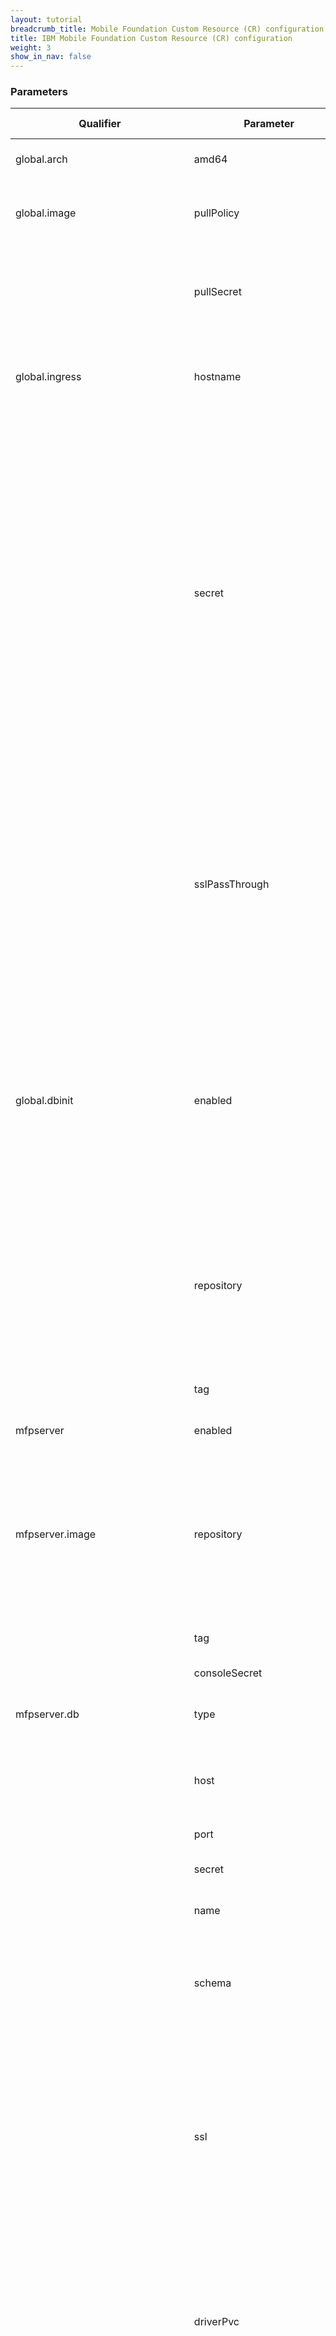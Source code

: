 ```yaml
---
layout: tutorial
breadcrumb_title: Mobile Foundation Custom Resource (CR) configuration
title: IBM Mobile Foundation Custom Resource (CR) configuration
weight: 3
show_in_nav: false
---
```

<!-- NLS_CHARSET=UTF-8 -->

### Parameters

| Qualifier | Parameter  | Definition | Allowed Value |
|---|---|---|---|
| global.arch |  amd64    | amd64 worker node scheduler preference in a hybrid cluster | amd64 |
| global.image     | pullPolicy | Image Pull Policy | Always, Never, or IfNotPresent. Default: **IfNotPresent** |
|      |  pullSecret    | Image pull secret | Required only if images are not hosted on OCP image registry. |
| global.ingress | hostname | The external hostname or IP address to be used by external clients | Leave blank to default to the IP address of the cluster proxy node|
|         | secret | TLS secret name| Specifies the name of the secret for the certificate that has to be used in the Ingress definition. The secret has to be pre-created using the relevant certificate and key. Mandatory if SSL/TLS is enabled. Pre-create the secret with Certificate & Key before supplying the name here. Refer [here](#optional-creating-tls-secret-for-ingress-configuration) |
|         | sslPassThrough | Enable SSL passthrough | Specifies is the SSL request should be passed through to the Mobile Foundation service - SSL termination occurs in the Mobile Foundation service.  **false** (default) or true|
| global.dbinit | enabled | Enable initialization of Server, Push and Application Center databases | Initializes databases and create schemas / tables for Server, Push and Application Center deployment.(Not required for Analytics).  **true** (default) or false |
|  | repository | Docker image repository for database initialization | Repository of the Mobile Foundation database docker image. Make sure the placeholder REPO_URL is replaced with right docker registry url. |
|           | tag          | Docker image tag | See Docker tag description |
| mfpserver | enabled          | Flag to enable Server | **true** (default) or false |
| mfpserver.image | repository | Docker image repository | Repository of the Mobile Foundation Server docker image. Make sure the placeholder REPO_URL is replaced with right docker registry url. |
|           | tag          | Docker image tag | See Docker tag description |
|           | consoleSecret | A pre-created secret for login | Refer [here](#optional-creating-custom-defined-console-login-secrets)
|  mfpserver.db | type | Supported database vendor name. | **DB2** (default) / MySQL / Oracle |
|               | host | IP address or hostname of the database where Mobile Foundation Server tables need to be configured. | |
|                       | port | 	Port where database is setup | |
|                       | secret | A precreated secret which has database credentials| |
|                       | name | Name of the Mobile Foundation Server database | |
|                       | schema | Server db schema to be created. | If the schema already present, it will be used. Otherwise, it will be created. |
|                       | ssl | Database connection type  | Specify if you database connection has to be http or https. Default value is **false** (http). Make sure that the database port is also configured for the same connection mode |
|                       | driverPvc | Persistent Volume Claim to access the JDBC Database Driver| Specify the name of the persistent volume claim that hosts the JDBC database driver. Required if the database type selected is not DB2 |
|                       | adminCredentialsSecret | MFPServer DB Admin Secret | If you have enabled DB initialization ,then provide the secret to create database tables and schemas for Mobile Foundation components. |
| mfpserver | adminClientSecret | Admin client secret | Specify the Client Secret name created. Refer [here](#[optional]-creating-secrets-for-confidential-clients)  |
|  | pushClientSecret | Push client secret | Specify the Client Secret name created. Refer [here](#[optional]-creating-secrets-for-confidential-clients) |
| mfpserver.replicas |  | The number of instances (pods) of Mobile Foundation Server that need to be created | Positive integer (Default: **3**) |
| mfpserver.autoscaling     | enabled | Specifies whether a horizontal pod autoscaler (HPA) is deployed. Note that enabling this field disables the replicas field. | **false** (default) or true |
|           | minReplicas  | Lower limit for the number of pods that can be set by the autoscaler. | Positive integer (default to **1**) |
|           | maxReplicas | Upper limit for the number of pods that can be set by the autoscaler. Cannot be lower than min. | Positive integer (default to **10**) |
|           | targetCPUUtilizationPercentage | Target average CPU utilization (represented as a percentage of requested CPU) over all the pods. | Integer between 1 and 100(default to **50**) |
| mfpserver.pdb     | enabled | Specifu whether to enable/disable PDB. | **true** (default) or false |
|           | min  | minimum available pods | Positive integer (default to 1) |
|    mfpserver.customConfiguration |  |  Custom server configuration (Optional)  | Provide server specific additional configuration reference to a pre-created config map. Refer [here](#optional-custom-server-configuration)|
| mfpserver.jndiConfigurations | mfpfProperties | Mobile Foundation Server JNDI properties to customize deployment | Supply comma separated name value pairs |
| mfpserver | keystoreSecret | Refer the [configuration section](#optional-creating-custom-keystore-secret-for-the-deployments) to pre-create the secret with keystores and their passwords.|
| mfpserver.resources | limits.cpu  | Describes the maximum amount of CPU allowed.  | Default is **2000m**. See Kubernetes - [meaning of CPU](https://kubernetes.io/docs/concepts/configuration/manage-compute-resources-container/#meaning-of-cpu) |
|                  | limits.memory | Describes the maximum amount of memory allowed. | Default is **2048Mi**. See Kubernetes - [meaning of Memory](https://kubernetes.io/docs/concepts/configuration/manage-compute-resources-container/#meaning-of-memory)|
|           | requests.cpu  | Describes the minimum amount of CPU required - if not specified will default to limit (if specified) or otherwise implementation-defined value.  | Default is **1000m**. See Kubernetes - [meaning of CPU](https://kubernetes.io/docs/concepts/configuration/manage-compute-resources-container/#meaning-of-cpu) |
|           | requests.memory | Describes the minimum amount of memory required. If not specified, the memory amount will default to the limit (if specified) or the implementation-defined value. | Default is **1536Mi**. See Kubernetes - [meaning of Memory](https://kubernetes.io/docs/concepts/configuration/manage-compute-resources-container/#meaning-of-memory) |
| mfppush | enabled          | Flag to enable Mobile Foundation Push | **true** (default) or false |
|           | repository   | Docker image repository |Repository of the Mobile Foundation Push docker image. Make sure the placeholder REPO_URL is replaced with right docker registry url. |
|           | tag          | Docker image tag | See Docker tag description |
| mfppush.replicas | | The number of instances (pods) of Mobile Foundation Server that need to be created | Positive integer (Default: **3**) |
| mfppush.autoscaling     | enabled | Specifies whether a horizontal pod autoscaler (HPA) is deployed. Note that enabling this field disables the replicaCount field. | **false** (default) or true |
|           | minReplicas  | Lower limit for the number of pods that can be set by the autoscaler. | Positive integer (default to **1**) |
|           | maxReplicas | Upper limit for the number of pods that can be set by the autoscaler. Cannot be lower than minReplicas. | Positive integer (default to **10**) |
|           | targetCPUUtilizationPercentage | Target average CPU utilization (represented as a percentage of requested CPU) over all the pods. | Integer between 1 and 100(default to **50**) |
| mfppush.pdb     | enabled | Specifu whether to enable/disable PDB. | **true** (default) or false |
|           | min  | minimum available pods | Positive integer (default to 1) |
| mfppush.customConfiguration |  |  Custom configuration (Optional)  | Provide Push specific additional configuration reference to a pre-created config map. Refer [here](#optional-custom-server-configuration) |
| mfppush.jndiConfigurations | mfpfProperties | Mobile Foundation Server JNDI properties to customize deployment | Supply comma separated name value pairs |
| mfppush | keystoresSecretName | Refer the [configuration section](#optional-creating-custom-keystore-secret-for-the-deployments) to pre-create the secret with keystores and their passwords.|
| mfppush.resources | limits.cpu  | Describes the maximum amount of CPU allowed.  | Default is **1000m**. See Kubernetes - [meaning of CPU](https://kubernetes.io/docs/concepts/configuration/manage-compute-resources-container/#meaning-of-cpu) |
|                  | limits.memory | Describes the maximum amount of memory allowed. | Default is **2048Mi**. See Kubernetes - [meaning of Memory](https://kubernetes.io/docs/concepts/configuration/manage-compute-resources-container/#meaning-of-memory)|
|           | requests.cpu  | Describes the minimum amount of CPU required - if not specified will default to limit (if specified) or otherwise implementation-defined value.  | Default is **750m**. See Kubernetes - [meaning of CPU](https://kubernetes.io/docs/concepts/configuration/manage-compute-resources-container/#meaning-of-cpu) |
|           | requests.memory | Describes the minimum amount of memory required. If not specified, the memory amount will default to the limit (if specified) or the implementation-defined value. | Default is **1024Mi**. See Kubernetes - [meaning of Memory](https://kubernetes.io/docs/concepts/configuration/manage-compute-resources-container/#meaning-of-memory) |
| mfpanalytics | enabled          | Flag to enable analytics | **false** (default) or true |
| mfpanalytics.image | repository          | Docker image repository | Repository of the Mobile Foundation Operational Analytics docker image. Make sure the placeholder REPO_URL is replaced with right docker registry url. |
|           | tag          | Docker image tag | See Docker tag description |
|           | consoleSecret | A pre-created secret for login | Refer [here](#optional-creating-custom-defined-console-login-secrets)|
| mfpanalytics.replicas |  | The number of instances (pods) of Mobile Foundation Operational Analytics that need to be created | Positive integer (Default: **2**) |
| mfpanalytics.autoscaling     | enabled | Specifies whether a horizontal pod autoscaler (HPA) is deployed. Note that enabling this field disables the replicaCount field. | **false** (default) or true |
|           | minReplicas  | Lower limit for the number of pods that can be set by the autoscaler. | Positive integer (default to **1**) |
|           | maxReplicas | Upper limit for the number of pods that can be set by the autoscaler. Cannot be lower than minReplicas. | Positive integer (default to **10**) |
|           | targetCPUUtilizationPercentage | Target average CPU utilization (represented as a percentage of requested CPU) over all the pods. | Integer between 1 and 100(default to 50) |
|  mfpanalytics.shards|  | Number of Elasticsearch shards for Mobile Foundation Analytics | default to 2|             
|  mfpanalytics.replicasPerShard|  | Number of Elasticsearch replicas to be maintained per each shard for Mobile Foundation Analytics | default to **2**|
| mfpanalytics.persistence | enabled         | Use a PersistentVolumeClaim to persist data                        | **true** |                                                 |
|            |useDynamicProvisioning      | Specify a storageclass or leave empty  | **false**  |                                                  |
|           |volumeName| Provide an volume name  | **data-stor** (default) |
|           |claimName| Provide an existing PersistentVolumeClaim  | nil |
|           |storageClassName     | Storage class of backing PersistentVolumeClaim | nil |
|           |size             | Size of data volume      | 20Gi |
| mfpanalytics.pdb     | enabled | Specify whether to enable/disable PDB. | **true** (default) or false |
|           | min  | minimum available pods | Positive integer (default to **1**) |
|    mfpanalytics.customConfiguration |  |  Custom configuration (Optional)  | Provide Analytics specific additional configuration reference to a pre-created config map. Refer [here](#optional-custom-server-configuration |
| mfpanalytics.jndiConfigurations | mfpfProperties | Mobile Foundation JNDI properties to be specified to customize operational analytics| Supply comma separated name value pairs  |
| mfpanalytics | keystoreSecret | Refer the [configuration section](#optional-creating-custom-keystore-secret-for-the-deployments) to pre-create the secret with keystores and their passwords.|
| mfpanalytics.resources | limits.cpu  | Describes the maximum amount of CPU allowed.  | Default is **1000m**. See Kubernetes - [meaning of CPU](https://kubernetes.io/docs/concepts/configuration/manage-compute-resources-container/#meaning-of-cpu) |
|                  | limits.memory | Describes the maximum amount of memory allowed. | Default is **2048Mi**. See Kubernetes - [meaning of Memory](https://kubernetes.io/docs/concepts/configuration/manage-compute-resources-container/#meaning-of-memory)|
|           | requests.cpu  | Describes the minimum amount of CPU required - if not specified will default to limit (if specified) or otherwise implementation-defined value.  | Default is **750m**. See Kubernetes - [meaning of CPU](https://kubernetes.io/docs/concepts/configuration/manage-compute-resources-container/#meaning-of-cpu) |
|           | requests.memory | Describes the minimum amount of memory required. If not specified, the memory amount will default to the limit (if specified) or the implementation-defined value. | Default is 1024Mi. See Kubernetes - [meaning of Memory](https://kubernetes.io/docs/concepts/configuration/manage-compute-resources-container/#meaning-of-memory) |
| mfpappcenter | enabled          | Flag to enable Application Center | **false** (default) or true |  
| mfpappcenter.image | repository          | Docker image repository | Repository of the Mobile Foundation Application Center docker image. Make sure the placeholder REPO_URL is replaced with right docker registry url. |
|           | tag          | Docker image tag | See Docker tag description |
|           | consoleSecret | A pre-created secret for login | Refer [here](#optional-creating-custom-defined-console-login-secrets)|
|  mfpappcenter.db | type | Supported database vendor name. | **DB2** (default) / MySQL / Oracle |
|                   | host | IP address or hostname of the database where Appcenter database needs to be configured	| |
|                       | port | 	Port of the database  | |             
|                       | name | Name of the database to be used | The database has to be precreated.|
|                       | secret | A precreated secret which has database credentials| |
|                       | schema | Application Center database schema to be created. | If the schema already exists, it will be used. If not, one will be created. |
|                       | ssl |Database connection type  | Specify if you database connection has to be http or https. Default value is **false** (http). Make sure that the database port is also configured for the same connection mode |
|                       | driverPvc | Persistent Volume Claim to access the JDBC Database Driver| Specify the name of the persistent volume claim that hosts the JDBC database driver. Required if the database type selected is not DB2 |
|                       | adminCredentialsSecret | Application Center DB Admin Secret | If you have enabled DB initialization, then provide the secret to create database tables and schemas for Mobile Foundation components |
| mfpappcenter.autoscaling     | enabled | Specifies whether a horizontal pod autoscaler (HPA) is deployed. Note that enabling this field disables the replicaCount field. | **false** (default) or true |
|           | minReplicas  | Lower limit for the number of pods that can be set by the autoscaler. | Positive integer (default to **1**) |
|           | maxReplicas | Upper limit for the number of pods that can be set by the autoscaler. Cannot be lower than minReplicas. | Positive integer (default to **10**) |
|           | targetCPUUtilizationPercentage | Target average CPU utilization (represented as a percentage of requested CPU) over all the pods. | Integer between 1 and 100(default to **50**) |
| mfpappcenter.pdb     | enabled | Specifu whether to enable/disable PDB. | **true** (default) or false |
|           | min  | minimum available pods | Positive integer (default to **1**) |
| mfpappcenter.customConfiguration |  |  Custom configuration (Optional)  | Provide Application Center specific additional configuration reference to a pre-created config map. Refer [here](#optional-custom-server-configuration) |
| mfpappcenter | keystoreSecret | Refer the [configuration section](#optional-creating-custom-keystore-secret-for-the-deployments) to pre-create the secret with keystores and their passwords.|
| mfpappcenter.resources | limits.cpu  | Describes the maximum amount of CPU allowed.  | Default is **1000m**. See Kubernetes - [meaning of CPU](https://kubernetes.io/docs/concepts/configuration/manage-compute-resources-container/#meaning-of-cpu) |
|                  | limits.memory | Describes the maximum amount of memory allowed. | Default is **2048Mi**. See Kubernetes - [meaning of Memory](https://kubernetes.io/docs/concepts/configuration/manage-compute-resources-container/#meaning-of-memory)|
|           | requests.cpu  | Describes the minimum amount of CPU required - if not specified will default to limit (if specified) or otherwise implementation-defined value.  | Default is **750m**. See Kubernetes - [meaning of CPU](https://kubernetes.io/docs/concepts/configuration/manage-compute-resources-container/#meaning-of-cpu) |
|           | requests.memory | Describes the minimum amount of memory required. If not specified, the memory amount will default to the limit (if specified) or the implementation-defined value. | Default is **1024Mi**. See Kubernetes - [meaning of Memory](https://kubernetes.io/docs/concepts/configuration/manage-compute-resources-container/#meaning-of-memory) |

## [OPTIONAL] Creating Custom Defined Console Login secrets

By default, the console login secrets for all the mobile foundation components are created automatically during the deployment. Optionally one can choose to create **Login Secret** to access Server, Analytics and Application Center console explictly. Following is the example.

For Server,

```
kubectl create secret generic serverlogin --from-literal=MFPF_ADMIN_USER=admin --from-literal=MFPF_ADMIN_PASSWORD=admin
```

For Analytics,

```
kubectl create secret generic analyticslogin --from-literal=MFPF_ANALYTICS_ADMIN_USER=admin --from-literal=MFPF_ANALYTICS_ADMIN_PASSWORD=admin
```

For Application Center,

```
kubectl create secret generic appcenterlogin --from-literal=MFPF_APPCNTR_ADMIN_USER=admin --from-literal=MFPF_APPCNTR_ADMIN_PASSWORD=admin
```

> NOTE: If these secrets are not provided, they are created with default username and password of admin/admin during the installation of Mobile Foundation.

## [OPTIONAL] Creating TLS secret for ingress configuration

Mobile Foundation components can be configured with hostname based Ingress for external clients to reach them using hostname. The Ingress can be secured by using a TLS private key and certificate. The TLS private key and certificate must be defined in a secret with key names `tls.key` and `tls.crt`.

The secret **mf-tls-secret** is created in the same namespace as the Ingress resource by using the following command.

```
kubectl create secret tls mf-tls-secret --key=/path/to/tls.key --cert=/path/to/tls.crt
```

The name of the secret is then provided in the field *global.ingress.secret* in the custom resource configuration yaml.

## [OPTIONAL] Creating custom keyStore secret for the deployments

You can provide your own keystore and truststore to Server, Push, Analytics and Application Center deployment by creating a secret with your own keystore and truststore.

Pre-create a secret with `keystore.jks` and `truststore.jks` along with keystore and trustore password using the literals KEYSTORE_PASSWORD and TRUSTSTORE_PASSWORD  provide the secret name in the field keystoreSecret of respective component.

Below is an example of creating keystore secret for the server deployment using  `keystore.jks`, `truststore.jks` and set their passwords.
```
kubectl create secret generic server-secret --from-file=./keystore.jks --from-file=./truststore.jks --from-literal=KEYSTORE_PASSWORD=worklight --from-literal=TRUSTSTORE_PASSWORD=worklight
```

> NOTE: The names of the files and literals should be the same as mentioned in command above.	Provide this secret name in `keystoresSecretName` input field of respective component to override the default keystores when configuring the helm chart.


## [OPTIONAL] Creating secrets for confidential clients

Mobile Foundation Server is predefined with confidential clients for Admin Service. The credentials for these clients are provided in the `mfpserver.adminClientSecret` and `mfpserver.pushClientSecret` fields.

These secrets can be created as follows:

```
kubectl create secret generic mf-admin-client --from-literal=MFPF_ADMIN_AUTH_CLIENTID=admin --from-literal=MFPF_ADMIN_AUTH_SECRET=admin

kubectl create secret generic mf-push-client --from-literal=MFPF_PUSH_AUTH_CLIENTID=admin --from-literal=MFPF_PUSH_AUTH_SECRET=admin
```

If the values for these fields `mfpserver.pushClientSecret` and `mfpserver.adminClientSecret` are not provided during helm chart installation, default client secret`s are created respectively with below credentials as follows:

* `admin / nimda` for `mfpserver.adminClientSecret`
* `push / hsup` for `mfpserver.pushClientSecret`

## [OPTIONAL] Custom Server Configuration

To customise the configuration (example: modifying a log trace setting, adding a new jndi property and so on), you will have to create a configmap with the configuration XML file. This allows you to add a new configuration setting or override the existing configurations of the Mobile Foundation components.

The custom configuration is accessed by the Mobile Foundation components through a configMap (mfpserver-custom-config) which can be created as follows -

```
kubectl create configmap mfpserver-custom-config --from-file=<configuration file in XML format>
```

The configmap created using the above command should be provided in the **Custom Server Configuration** in the Helm chart while deploying Mobile Foundation.

Below is an example of setting the trace log specification to warning (The default setting is info) using mfpserver-custom-config configmap.

- Sample config XML (logging.xml)

```
<server>
        <logging maxFiles="5" traceSpecification="com.ibm.mfp.*=debug:*=warning"
        maxFileSize="20" />
</server>
```

- Creating configmap and add the same during the helm chart deployment

```
kubectl create configmap mfpserver-custom-config --from-file=logging.xml
```

- Notice the change in the messages.log (of Mobile Foundation components) - ***Property traceSpecification will be set to com.ibm.mfp.=debug:\*=warning.***

## [OPTIONAL] Using custom generated LTPA keys

By default, the images of Mobile Foundation bundles a set of `ltpa.keys` for each Mobile Foundation component. In production environment, when there is a need to update the out-of-the-box `ltpa.keys` with custom generated ones, you can use custom configuration to add any custom generated `ltpa.keys` along with the config xml.

Following is the config sample `ltpa.xml`.

```xml
<server description="mfpserver">
    <ltpa
        keysFileName="ltpa.keys" />
    <webAppSecurity ssoUseDomainFromURL="true" />
</server>
```

The following command is an example of adding the custom LTPA keys.

```bash
kubectl create configmap mfpserver-custom-config --from-file=ltpa.xml --from-file=ltpa.keys
```

For more details about the LTPA keys generation and other details, refer to the [Liberty documentation](https://www.ibm.com/support/knowledgecenter/en/SSEQTP_liberty/com.ibm.websphere.wlp.doc/ae/twlp_sec_ltpa.html).

**Note:** Having multiple custom-configmaps is not supported for adding custom configuration, instead it is recommended to create the custom configuration *configmap* as follows.

```bash
kubectl create configmap mfpserver-custom-config --from-file=ltpa.xml --from-file=ltpa.keys --from-file=moreconfig.xml
```
